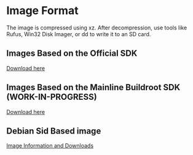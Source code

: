 # Image Format

The image is compressed using xz. After decompression, use tools like Rufus, Win32 Disk Imager, or dd to write it to an SD card.

## Images Based on the Official SDK

[Download here](https://github.com/sipeed/LicheeRV-Nano-Build/releases)

## Images Based on the Mainline Buildroot SDK (WORK-IN-PROGRESS)

[Download here](https://github.com/0x754C/sipeed-toolchain/releases)

## Debian Sid Based image

[Image Information and Downloads](https://github.com/Fishwaldo/sophgo-sg200x-debian)
